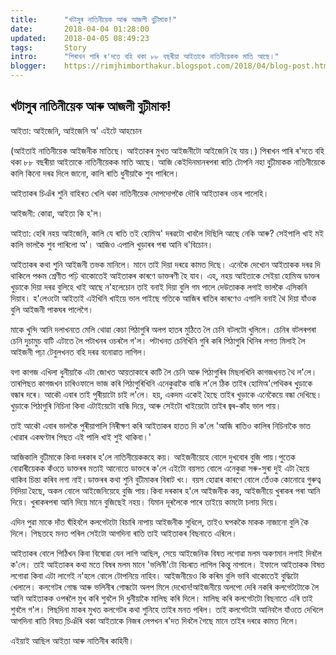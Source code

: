 ```yaml
---
title:		"খটাসুৰ নাতিনীয়েক আৰু আজলী বুঢ়ীমাক!"
date:		2018-04-04 01:28:00
updated:	2018-04-05 08:49:23
tags: 	    Story
intro:      "পিৰাখন পাৰি ৰ'দতে বহি থকা ৮৮ বছৰীয়া আইতাকে নাতিনীয়েকক মাতি আছে।"
blogger:	https://rimjhimborthakur.blogspot.com/2018/04/blog-post.html
---
```


## খটাসুৰ নাতিনীয়েক আৰু আজলী বুঢ়ীমাক!

আইতা: আইজেনি, আইজেনি অ' এইটে আহচোন

(আইতাই নাতিনীয়েক আইজনীক মাতিছে। আইতাকৰ মুখত আইজনীটো আইজেনি হৈ যায়।) পিৰাখন পাৰি ৰ'দতে বহি থকা ৮৮ বছৰীয়া আইতাকে নাতিনীয়েকক মাতি আছে। আজি কেইদিনমানৰপৰা ৰাতি টোপনি নহা বুঢ়ীমাকক নাতিনীয়েকে কালি কিনো দৰৱ দিলে জানো, কালি ৰাতি ধুনীয়াকৈ শুব পাৰিলে।

আইতাকৰ চিঞঁৰ শুনি বাহিৰত খেলি থকা নাতিনীয়েক দোপদোপকৈ দৌৰি আইতাকৰ ওচৰ পালেহি।

আইজনী: কোৱা, আইতা কি হ'ল।

আইতা: হেৰি নহয় আইজেনি, কালি যে ৰাতি তই হোমিঅ' দৰৱটো খাবলৈ দিছিলি আছে নেকি আৰু? সেইপালি খাই মই কালি ভালকৈ শুব পাৰিলো অ'। আজিও এপালি খুড়াৰৰ পৰা আনি থ'বিচোন।

আইতাকৰ কথা শুনি আইজনী তভক মানিলে। মানে তাই দিয়া দৰৱে কামত দিছে। এনেকৈ দেখোন আইতাকক দৰৱ দি থাকিলে পঞ্চম শ্ৰেণীত পঢ়ি থাকোতেই আইতাকৰ কাৰণে ডাক্তৰণী হৈ যাব। এহ, নহয় আইতাকে সেইয়া হোমিঅ ডাক্তৰ খুড়াকে দিয়া দৰৱ বুলিহে খাই আছে ন'হলেচোন তাই বনাই দিয়া বুলি গম পালে দেউতাকক লগাই ভালকৈ এসিকনি দিয়াব। হ'লেওটো আইতাই এইখিনি খাইয়ে ভাল পাইছে গতিকে আজিৰ ৰাতিৰ কাৰণেও এপালি বনাই থৈ দিয়া যাঁওক বুলি আইজনী পাকঘৰ পালেগৈ।

মাকে খুন্দি আনি দলাখনতে মেলি থোৱা কেচা পিঠাগুৰি অলপ হাতৰ মুঠিতে লৈ চেনি বটলটো খুলিলে। চেনিৰ বটলৰপৰা চেনি দুচামুচ বাটি এটাতে লৈ পটাখনৰ ওচৰলৈ গ'ল। পটাখনত চেনিখিনি গুৰি কৰি পিঠাগুৰি খিনিৰ লগত মিলাই লৈ আইজনী পঢ়া টেবুলখনত বহি দৰৱ বনোৱাত লাগিল।

বগা কাগজ এখিলা ধুনীয়াকৈ এটা জোখত আয়তাকাৰে কাটি লৈ চেনি আৰু পিঠাগুৰিৰ মিছলখিনি কাগজখনত থৈ ল'লে। তাৰপিছত কাগজখন চাৰিওফালে ভাজ কৰি পিঠাগুৰিখিনি এনেকুৱাকৈ বান্ধি ল'লে ঠিক তাইৰ হোমিঅ'পেথিকৰ খুড়াকে বন্ধাৰ দৰে। আকৌ এবাৰ তাই পুৰীয়াটো চাই ল'লে। হয়, একদম একেই হৈছে তাইৰ খুড়াকে এনেকৈয়ে বন্ধা দেখিছে। খুড়াকে পিঠাগুৰি নিচিনা কিবা এটাইয়েটো বান্ধি দিয়ে, আৰু সেইটো খাইয়েটো তাইৰ জ্বৰ-কা‍ঁহ ভাল পায়।

তাই আকৌ এবাৰ ভালকৈ পুৰীয়াপালি নিৰীক্ষণ কৰি আইতাকৰ হাতত দি ক'লে 'আজি ৰাতিও কালিৰ নিচিনাকৈ ভাত খোৱাৰ একঘণ্টাৰ পিছত এই পালি খাই শুই থাকিবা।'

আজিকালি বুঢীমাকে কিবা দৰকাৰ হ'লে নাতিনীয়েককহে কয়। আইজনীয়েহে বোলে দুখবোৰ বুজি পায়।পুতেক বোৱাৰীয়েকক কঁওতে ডাক্তৰৰ মতাই আনোতে ডাক্তৰে ক'লে এইটো বয়সত বোলে এনেকুৱা সৰু-সুৰা দুই এটা হৈয়ে থাকিব চিন্তা কৰিব লগা নাই।ডাক্তৰৰ কথা শুনি বুঢীমাকৰ বিৰাট খং। বয়স হোৱাৰ কাৰণে বোলে তেঁওক কোনোৱে গুৰুত্ব নিদিয়া হৈছে, অকল বোলে আইজেনিয়েহে বুজি পায়।কিবা দৰকাৰ হ'লে আইজনীক কয়, আইজনীয়ে খুৰাকৰ পৰা আনি দিয়ে। খুৰাকৰপৰা আনি দিয়ে মানে বুজিছেই নহয়। যিমান দূৰলৈকে পাৰে তাইয়ে কামটো চলায় দিয়ে।

এদিন পুৱা মাকে দাঁত ঘঁহিবলৈ কলগেটটো বিচাৰি নাপায় আইজনীক সুধিলে, তাইও ঘপককৈ মাকক নাজানো বুলি কৈ দিলে। পিছতহে মনত পৰিল সেইটো আগদিনা ৰাতি তাই আইতাকৰ বিছনাতে এৰিলে।

আইতাকৰ বোলে পিঠিখন কিবা বিষোৱা যেন লাগি আছিল, সেয়ে আইজেনিক বিষত লগোৱা মলম অকণমান লগাই দিবলৈ ক'লে। তাই আইতাকৰ কথা মতে বিষৰ মলম মানে 'ভলিনী'টো বিচৰাত লাগিল কিন্তু নাপালে। ইফালে আইতাকক বিষত লগোৱা কিবা এটা লাগেই ন'হলে বোলে টোপনিয়ে নাহিব। আইজনীয়েও কি কৰিম বুলি ভাবি থাকোতেই বুদ্ধিটো খেলালে। কলগেটৰ গোন্ধ আৰু ভলিনীৰ গোন্ধটো অলপ মিলে দেখোন!আইজনীয়ে অলপো দেৰি নকৰি কলগেটটোকে লৈ আনি আইতাকক ওপৰলৈ মুখ কৰি শুবলৈ দি ধুনীয়াকৈ মালিছ কৰি দিলে। মালিছ কৰি কলগেটটো বিছনাতে এৰি তাই শুবলৈ গ'ল। পিছদিনা মাকৰ মুখত কলগেটৰ কথা শুনিহে তাইৰ মনত পৰিল। তাই কলগেটটো আনিবলৈ যাঁওতে দেখিলে আগদিনা ৰাতি বিষত চি়ঞঁৰি থকা আইতাকে নিজৰ লেপখন ৰ'দত দিবলৈ গৈছে মানে তাইৰ দৰৱে কামত দিলে।

এইয়াই আছিল আইতা আৰু নাতিনীৰ কাহিনী।